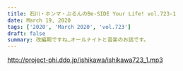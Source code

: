 ```yaml
---
title: 石川・ホンマ・ぶるんのBe-SIDE Your Life! vol.723-1
date: March 19, 2020
tags: ['2020', 'March 2020', 'vol.723']
draft: false
summary: 改編期ですね…オールナイトと音楽のお話です。
---
```


http://project-phi.ddo.jp/ishikawa/ishikawa723_1.mp3